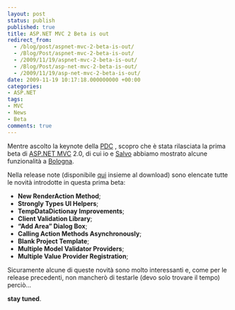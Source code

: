 ```yaml
---
layout: post
status: publish
published: true
title: ASP.NET MVC 2 Beta is out
redirect_from: 
  - /blog/post/aspnet-mvc-2-beta-is-out/
  - /Blog/Post/aspnet-mvc-2-beta-is-out/
  - /2009/11/19/aspnet-mvc-2-beta-is-out/
  - /Blog/Post/asp-net-mvc-2-beta-is-out/
  - /2009/11/19/asp-net-mvc-2-beta-is-out/
date: 2009-11-19 10:17:18.000000000 +00:00
categories:
- ASP.NET
tags:
- MVC
- News
- Beta
comments: true
---
```

<p>
	Mentre ascolto la keynote della <a href="http://www.microsoftpdc.com/" rel="nofollow" target="_blank" title="Microsoft PDC">PDC</a> , scopro che &egrave; stata rilasciata la prima beta di <a href="http://imperugo.tostring.it/Categories/Archive/MVC" target="_blank" title="ASP.NET MVC">ASP.NET MVC</a> 2.0, di cui io e <a href="http://bitvector.tostring.it" rel="nofollow" target="_blank" title="Il Blog di Salvatore Di Fazio">Salvo</a> abbiamo mostrato alcune funzionalit&agrave; a <a href="http://imperugo.tostring.it/blog/post/community-tour-di-bologna-the-day-after" target="_blank" title="Community Tour di Bologna the day after">Bologna</a>.</p>
<p>
	Nella release note (disponibile <a href="http://www.microsoft.com/downloads/details.aspx?displaylang=en&amp;familyid=4817cdb2-88ea-4af4-a455-f06b4c90fd2c" rel="nofollow" target="_blank" title="Download ASP.NET MVC 2.0">qui</a> insieme al download) sono elencate tutte le novit&agrave; introdotte in questa prima beta:</p>
<ul>
	<li>
		<strong>New RenderAction Method</strong>;</li>
	<li>
		<strong>Strongly Types UI Helpers</strong>;</li>
	<li>
		<strong>TempDataDictionay Improvements</strong>;</li>
	<li>
		<strong>Client Validation Library</strong>;</li>
	<li>
		<strong>&ldquo;Add Area&rdquo; Dialog Box</strong>;</li>
	<li>
		<strong>Calling Action Methods Asynchronously</strong>;</li>
	<li>
		<strong>Blank Project Template</strong>;</li>
	<li>
		<strong>Multiple Model Validator Providers</strong>;</li>
	<li>
		<strong>Multiple Value Provider Registration</strong>;</li>
</ul>
<p>
	Sicuramente alcune di queste novit&agrave; sono molto interessanti e, come per le release precedenti, non mancher&ograve; di testarle (devo solo trovare il tempo) perci&ograve;&hellip;</p>
<p>
	<strong>stay tuned</strong>.</p>
